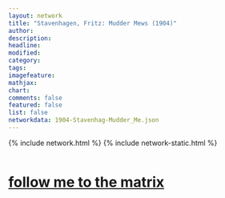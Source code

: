 ```yaml
---
layout: network
title: "Stavenhagen, Fritz: Mudder Mews (1904)"
author:
description:
headline:
modified:
category:
tags: 
imagefeature: 
mathjax: 
chart: 
comments: false
featured: false
list: false
networkdata: 1904-Stavenhag-Mudder_Me.json
---
```

{% include network.html %}
{% include network-static.html %}
<div class="row">
  <div class="small-5 small-centered columns"><a href="/matrix168"><h1>follow me to the matrix</h1></a>
</div>
</div>
